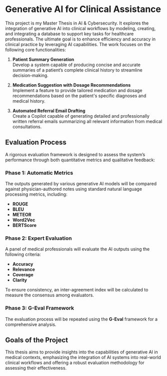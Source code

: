 # Generative AI for Clinical Assistance
This project is my Master Thesis in AI & Cybersecurity. 
It explores the integration of generative AI into clinical workflows by modeling, creating, and integrating a database to support key tasks for healthcare professionals. The ultimate goal is to enhance efficiency and accuracy in clinical practice by leveraging AI capabilities. The work focuses on the following core functionalities:

1. **Patient Summary Generation**  
   Develop a system capable of producing concise and accurate summaries of a patient’s complete clinical history to streamline decision-making.

2. **Medication Suggestion with Dosage Recommendations**  
   Implement a feature to provide tailored medication and dosage recommendations based on the patient's specific diagnoses and medical history.

3. **Automated Referral Email Drafting**  
   Create a Copilot capable of generating detailed and professionally written referral emails summarizing all relevant information from medical consultations.

## Evaluation Process

A rigorous evaluation framework is designed to assess the system’s performance through both quantitative metrics and qualitative feedback:

### Phase 1: Automatic Metrics  
The outputs generated by various generative AI models will be compared against physician-authored notes using standard natural language processing metrics, including:  
- **ROUGE**  
- **BLEU**  
- **METEOR**  
- **Word2Vec**  
- **BERTScore**  

### Phase 2: Expert Evaluation  
A panel of medical professionals will evaluate the AI outputs using the following criteria:  
- **Accuracy**  
- **Relevance**  
- **Coverage**  
- **Clarity**  

To ensure consistency, an inter-agreement index will be calculated to measure the consensus among evaluators.

### Phase 3: G-Eval Framework  
The evaluation process will be repeated using the **G-Eval** framework for a comprehensive analysis.

## Goals of the Project

This thesis aims to provide insights into the capabilities of generative AI in medical contexts, emphasizing the integration of AI systems into real-world clinical workflows and offering a robust evaluation methodology for assessing their effectiveness.
